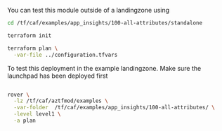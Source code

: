 You can test this module outside of a landingzone using

```bash
cd /tf/caf/examples/app_insights/100-all-attributes/standalone

terraform init

terraform plan \
  -var-file ../configuration.tfvars 

```

To test this deployment in the example landingzone. Make sure the launchpad has been deployed first

```bash

rover \
  -lz /tf/caf/aztfmod/examples \
  -var-folder  /tf/caf/examples/app_insights/100-all-attributes/ \
  -level level1 \
  -a plan

```